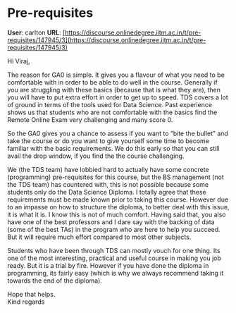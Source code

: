 # Pre-requisites

**User**: carlton
**URL**: [https://discourse.onlinedegree.iitm.ac.in/t/pre-requisites/147945/3](https://discourse.onlinedegree.iitm.ac.in/t/pre-requisites/147945/3)

Hi Viraj,

The reason for GA0 is simple. It gives you a flavour of what you need to be comfortable with in order to be able to do well in the course. Generally if you are struggling with these basics (because that is what they are), then you will have to put extra effort in order to get up to speed. TDS covers a lot of ground in terms of the tools used for Data Science. Past experience shows us that students who are not comfortable with the basics find the Remote Online Exam very challenging and many score 0.

So the GA0 gives you a chance to assess if you want to “bite the bullet” and take the course or do you want to give yourself some time to become familiar with the basic requirements. We do this early so that you can still avail the drop window, if you find the the course challenging.

We (the TDS team) have lobbied hard to actually have some concrete (programming) pre-requisites for this course, but the BS management (not the TDS team) has countered with, this is not possible because some students only do the Data Science Diploma. I totally agree that these requirements must be made known prior to taking this course. However due to an impasse on how to structure the diploma, to better deal with this issue, it is what it is. I know this is not of much comfort. Having said that, you also have one of the best professors and I dare say with the backing of data (some of the best TAs) in the program who are here to help you succeed. But it will require much effort compared to most other subjects.

Students who have been through TDS can mostly vouch for one thing. Its one of the most interesting, practical and useful course in making you job ready. But it is a trial by fire. However if you have done the diploma in programming, its fairly easy (which is why we always recommend taking it towards the end of the diploma).

Hope that helps.  
Kind regards

